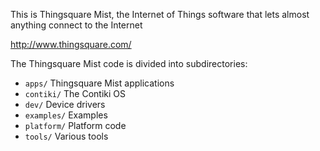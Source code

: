 This is Thingsquare Mist, the Internet of Things software that lets
almost anything connect to the Internet

http://www.thingsquare.com/

The Thingsquare Mist code is divided into subdirectories:

* `apps/`     Thingsquare Mist applications
* `contiki/`  The Contiki OS
* `dev/`      Device drivers
* `examples/` Examples
* `platform/` Platform code
* `tools/`    Various tools

